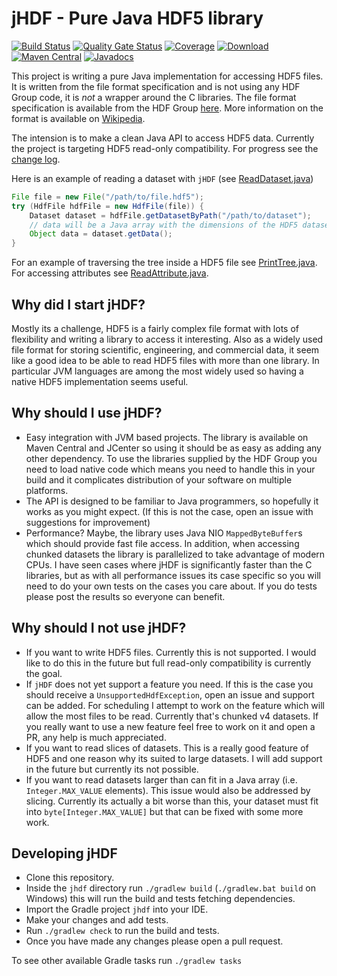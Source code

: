 # jHDF - Pure Java HDF5 library
[![Build Status](https://dev.azure.com/jamesmudd/jhdf/_apis/build/status/jhdf-CI?branchName=master)](https://dev.azure.com/jamesmudd/jhdf/_build/latest?definitionId=3&branchName=master) [![Quality Gate Status](https://sonarcloud.io/api/project_badges/measure?project=jamesmudd_jhdf&metric=alert_status)](https://sonarcloud.io/dashboard?id=jamesmudd_jhdf) [![Coverage](https://sonarcloud.io/api/project_badges/measure?project=jamesmudd_jhdf&metric=coverage)](https://sonarcloud.io/dashboard?id=jamesmudd_jhdf) [ ![Download](https://api.bintray.com/packages/jamesmudd/jhdf/jhdf/images/download.svg) ](https://bintray.com/jamesmudd/jhdf/jhdf/_latestVersion) [![Maven Central](https://img.shields.io/maven-central/v/io.jhdf/jhdf.svg?label=Maven%20Central)](https://search.maven.org/search?q=g:%22io.jhdf%22%20AND%20a:%22jhdf%22) [![Javadocs](http://javadoc.io/badge/io.jhdf/jhdf.svg)](http://javadoc.io/doc/io.jhdf/jhdf)

This project is writing a pure Java implementation for accessing HDF5 files. It is written from the file format specification and is not using any HDF Group code, it is *not* a wrapper around the C libraries. The file format specification is available from the HDF Group [here](https://support.hdfgroup.org/HDF5/doc/H5.format.html). More information on the format is available on [Wikipedia](https://en.wikipedia.org/wiki/Hierarchical_Data_Format).

The intension is to make a clean Java API to access HDF5 data. Currently the project is targeting HDF5 read-only compatibility. For progress see the [change log](CHANGES.md).

Here is an example of reading a dataset with `jHDF` (see [ReadDataset.java](jhdf/src/main/java/io/jhdf/examples/ReadDataset.java))

```java
File file = new File("/path/to/file.hdf5");
try (HdfFile hdfFile = new HdfFile(file)) {
	Dataset dataset = hdfFile.getDatasetByPath("/path/to/dataset");
	// data will be a Java array with the dimensions of the HDF5 dataset
	Object data = dataset.getData();
}
```

For an example of traversing the tree inside a HDF5 file see [PrintTree.java](jhdf/src/main/java/io/jhdf/examples/PrintTree.java). For accessing attributes see [ReadAttribute.java](jhdf/src/main/java/io/jhdf/examples/ReadAttribute.java).

## Why did I start jHDF?
Mostly its a challenge, HDF5 is a fairly complex file format with lots of flexibility and writing a library to access it interesting. Also as a widely used file format for storing scientific, engineering, and commercial data, it seem like a good idea to be able to read HDF5 files with more than one library. In particular JVM languages are among the most widely used so having a native HDF5 implementation seems useful.

## Why should I use jHDF?
- Easy integration with JVM based projects. The library is available on Maven Central and JCenter so using it should be as easy as adding any other dependency. To use the libraries supplied by the HDF Group you need to load native code which means you need to handle this in your build and it complicates distribution of your software on multiple platforms.
- The API is designed to be familiar to Java programmers, so hopefully it works as you might expect. (If this is not the case, open an issue with suggestions for improvement)
- Performance? Maybe, the library uses Java NIO `MappedByteBuffer`s which should provide fast file access. In addition, when accessing chunked datasets the library is parallelized to take advantage of modern CPUs. I have seen cases where jHDF is significantly faster than the C libraries, but as with all performance issues its case specific so you will need to do your own tests on the cases you care about. If you do tests please post the results so everyone can benefit.

## Why should I not use jHDF?
- If you want to write HDF5 files. Currently this is not supported. I would like to do this in the future but full read-only compatibility is currently the goal.
- If `jHDF` does not yet support a feature you need. If this is the case you should receive a `UnsupportedHdfException`, open an issue and support can be added. For scheduling I attempt to work on the feature which will allow the most files to be read. Currently that's chunked v4 datasets. If you really want to use a new feature feel free to work on it and open a PR, any help is much appreciated.
- If you want to read slices of datasets. This is a really good feature of HDF5 and one reason why its suited to large datasets. I will add support in the future but currently its not possible.
- If you want to read datasets larger than can fit in a Java array (i.e. `Integer.MAX_VALUE` elements). This issue would also be addressed by slicing. Currently its actually a bit worse than this, your dataset must fit into `byte[Integer.MAX_VALUE]` but that can be fixed with some more work.

## Developing jHDF
- Clone this repository.
- Inside the `jhdf` directory run `./gradlew build` (`./gradlew.bat build` on Windows) this will run the build and tests fetching dependencies. 
- Import the Gradle project `jhdf` into your IDE.
- Make your changes and add tests.
- Run `./gradlew check` to run the build and tests.
- Once you have made any changes please open a pull request.

To see other available Gradle tasks run `./gradlew tasks` 
